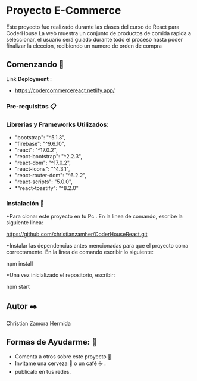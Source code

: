 # Proyecto E-Commerce

Este proyecto fue realizado durante las clases del curso de React para CoderHouse
La web muestra un conjunto de productos de comida rapida a seleccionar, el usuario será guiado durante todo el proceso hasta poder finalizar la eleccion, recibiendo un numero de orden de compra 

## Comenzando 🚀



Link **Deployment**  :
* https://codercommercereact.netlify.app/


### Pre-requisitos 📋

### Librerias y Frameworks Utilizados:
   * "bootstrap": "^5.1.3",
   * "firebase": "^9.6.10",
   * "react": "^17.0.2",
   * "react-bootstrap": "^2.2.3",
   * "react-dom": "^17.0.2",
   * "react-icons": "^4.3.1",
   * "react-router-dom": "^6.2.2",
   * "react-scripts": "5.0.0",
   * *"react-toastify": "^8.2.0"

### Instalación 🔧


*Para clonar este proyecto en tu Pc . En la linea de comando, escribe la siguiente linea:

 https://github.com/christianzamher/CoderHouseReact.git

*Instalar las dependencias antes mencionadas para que el proyecto corra correctamente. En la linea de comando escribir lo siguiente:

npm install

*Una vez inicializado el repositorio, escribir:

npm start




## Autor ✒️

Christian Zamora Hermida





## Formas de Ayudarme: 🎁

* Comenta a otros sobre este proyecto 📢
* Invitame una cerveza 🍺 o un café ☕ . 
* publicalo en tus redes.

